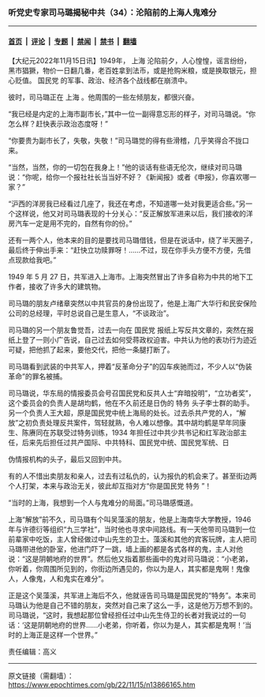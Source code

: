 ### 听党史专家司马璐揭秘中共（34）：沦陷前的上海人鬼难分

---

#### [首页](../../../..?n13866165) &nbsp;|&nbsp; [评论](../../../../../epoch-comment?n13866165) &nbsp;|&nbsp; [专题](../../../../../epoch-special?n13866165) &nbsp;|&nbsp; [禁闻](../../../../../epoch-news?n13866165) &nbsp;|&nbsp; [禁书](../../../../../books?n13866165) &nbsp;|&nbsp; [翻墙](https://github.com/gfw-breaker/nogfw/blob/master/README.md?n13866165)


<div class="post_content" id="artbody" itemprop="articleBody">
 <!-- article content begin -->
 <p>
  【大纪元2022年11月15日讯】1949年，
  <ok href="https://www.epochtimes.com/gb/tag/%E4%B8%8A%E6%B5%B7.html">
   上海
  </ok>
  沦陷前夕，人心惶惶，谣言纷纷，黑市猖獗，物价一日翻几番，老百姓拿到法币，或是抢购米粮，或是换取银元，担心贬值。
  <ok href="https://www.epochtimes.com/gb/tag/%E5%9B%BD%E6%B0%91%E5%85%9A.html">
   国民党
  </ok>
  的军事、政治、经济各个战线都在崩溃中。
 </p>
 <p>
  彼时，司马璐正在
  <ok href="https://www.epochtimes.com/gb/tag/%E4%B8%8A%E6%B5%B7.html">
   上海
  </ok>
  。他周围的一些左倾朋友，都很兴奋。
 </p>
 <p>
  “我已经是内定的上海市副市长，”其中一位一副得意忘形的样子，对司马璐说。“你怎么样？赶快表示政治态度呀！”
 </p>
 <p>
  “你要贵为副市长了，失敬，失敬！”司马璐觉的得有些滑稽，几乎笑得合不拢口来。
 </p>
 <p>
  “当然，当然，你的一切包在我身上！”他的谈话有些语无伦次，继续对司马璐说：“你呢，给你一个报社社长当当好不好？《新闻报》或者《申报》，你喜欢哪一家？”
 </p>
 <p>
  “沪西的洋房我已经看过几座了，我还在考虑，不知道哪一处对我更适合些。”另一个这样说，他又对司马璐表现的十分关心：“反正解放军进来以后，我们接收的洋房汽车一定是用不完的，自然有你的份。”
 </p>
 <p>
  还有一两个人，他本来的目的是要找司马璐借钱，但是在说话中，绕了半天圈子，最后终于伸出手来：“赶快立功赎罪呀！……不过，现在你手头方便不方便，先借点现款给我吧。”
 </p>
 <p>
  1949 年 5 月 27 日，共军进入上海市。上海突然冒出了许多自称为中共的地下工作者，接收了许多大的建筑物。
 </p>
 <p>
  司马璐的朋友卢绪章突然以中共官员的身份出现了，他是上海广大华行和民安保险公司的总经理，平时总说自己是生意人，“不谈政治”。
 </p>
 <p>
  司马璐的另一个朋友鲁觉吾，过去一向在
  <ok href="https://www.epochtimes.com/gb/tag/%E5%9B%BD%E6%B0%91%E5%85%9A.html">
   国民党
  </ok>
  报纸上写反共文章的，突然在报纸上登了一则小广告说，自己过去如何受蒋政权迫害。中共认为他的表功行为迹近可疑，把他抓了起来，要他交代，把他一条腿打断了。
 </p>
 <p>
  司马璐看到武装的中共军人，押着“反革命分子”的囚车疾驰而过，不少人以“伪装革命”的罪名被捕。
 </p>
 <p>
  司马璐说，华东局的情报委员会号召国民党和反共人士“弃暗投明”，“立功者奖”，这个委员会的负责人是胡均鹤，他在不久前还是日伪的
  <ok href="https://www.epochtimes.com/gb/tag/%E7%89%B9%E5%8A%A1.html">
   特务
  </ok>
  头子李士群的助手。另一个负责人王大超，原是国民党中统上海局的处长。过去杀共产党的人，“解放”之初负责处理反共案件，驾轻就熟，令人难以想像。其中胡均鹤是早年同康生、陈赓同在苏联受过特务训练，1934 年担任过中共少共书记和红军政治部主任，后来先后担任过共产国际、中共特科、国民党中统、国民党军统、日
 </p>
 <p>
  伪情报机构的头子，最后又回到中共。
 </p>
 <p>
  有的人不惜出卖朋友和亲人，过去有过私仇的，认为报仇的机会来了。甚至街边两个人打架，本来与政治无关，彼此却互指对方“你是国民党
  <ok href="https://www.epochtimes.com/gb/tag/%E7%89%B9%E5%8A%A1.html">
   特务
  </ok>
  ”！
 </p>
 <p>
  “当时的上海，我想到一个人与鬼难分的局面。”司马璐感慨道。
 </p>
 <p>
  上海“解放”前不久，司马璐有个叫吴藻溪的朋友，他是上海南华大学教授，1946 年与许德衍等组织“九三学社”，当时他也寻求中间路线。有一天他带司马璐到一位前辈家中吃饭，主人曾经做过中山先生的卫士。藻溪和其他的宾客玩牌，主人把司马璐带进他的卧室，他进门吓了一跳，墙上画的都是各式各样的鬼，主人对他说：“这是阴朝地府的世界”。然后他又指着那些画中的鬼对司马璐说：“小老弟，你听着，你周围所见到的，你街边所遇见的，你以为是人，其实都是鬼啊！鬼像人，人像鬼，人和鬼实在难分”。
 </p>
 <p>
  正是这个吴藻溪，共军进上海后不久，他就诬告司马璐是国民党的“特务”。本来司马璐认为他是自己不错的朋友，突然对自己来了这么一手，这是他万万想不到的。司马璐说，“这时，我想起那位曾经担任过中山先生侍卫的长者对我说过的一句话：‘这是阴朝地府的世界……小老弟，你听着，你以为是人，其实都是鬼啊！’当时的上海正是这样一个世界。”
 </p>
 <p>
  责任编辑：高义
 </p>
 <!-- article content end -->
 <div id="below_article_ad">
 </div>
</div>


---

原文链接（需翻墙）：https://www.epochtimes.com/gb/22/11/15/n13866165.htm